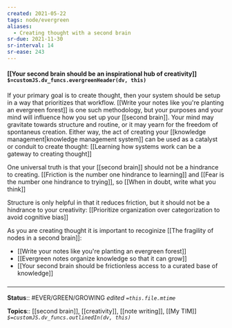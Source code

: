 ```yaml
---
created: 2021-05-22
tags: node/evergreen
aliases:
  - Creating thought with a second brain
sr-due: 2021-11-30
sr-interval: 14
sr-ease: 243
---
```


#### [[Your second brain should be an inspirational hub of creativity]] `$=customJS.dv_funcs.evergreenHeader(dv, this)`

If your primary goal is to create thought, then your system should be setup in a way that prioritizes that workflow. [[Write your notes like you're planting an evergreen forest]] is one such methodology, but your purposes and your mind will influence how you set up your [[second brain]]. Your mind may gravitate towards structure and routine, or it may yearn for the freedom of spontaneus creation. Either way, the act of creating your [[knowledge management|knowledge management system]] can be used as a catalyst or conduit to create thought: [[Learning how systems work can be a gateway to creating thought]]

One universal truth is that your [[second brain]] should not be a hindrance to creating. [[Friction is the number one hindrance to learning]] and [[Fear is the number one hindrance to trying]], so [[When in doubt, write what you think]]

Structure is only helpful in that it reduces friction, but it should not be a hindrance to your creativity: [[Prioritize organization over categorization to avoid cognitive bias]]

As you are creating thought it is important to recoginize [[The fragility of nodes in a second brain]]:
- [[Write your notes like you're planting an evergreen forest]]
- [[Evergreen notes organize knowledge so that it can grow]]
- [[Your second brain should be frictionless access to a curated base of knowledge]]


### <hr class="footnote"/>

**Status**:: #EVER/GREEN/GROWING 
*edited `=this.file.mtime`*

**Topics**:: [[second brain]], [[creativity]], [[note writing]], [[My TIM]]
*`$=customJS.dv_funcs.outlinedIn(dv, this)`*
